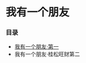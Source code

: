 # 我有一个朋友

### 目录

* [我有一个朋友·第一](https://github.com/ykqmain/PengYou/blob/main/Article/1.md)
* 我有一个朋友·桂松旺财第二

